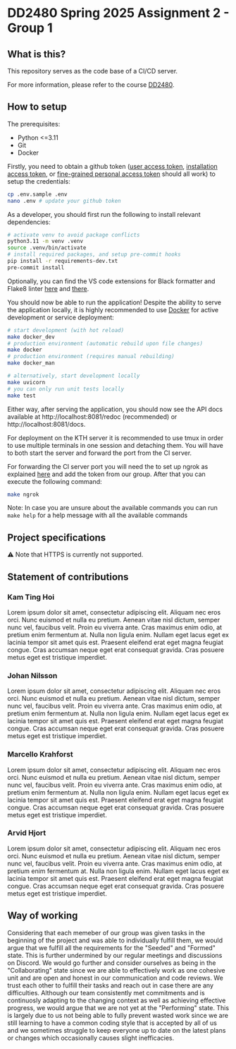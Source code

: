 # DD2480 Spring 2025 Assignment 2 - Group 1

## What is this?

This repository serves as the code base of a CI/CD server.

For more information, please refer to the course [DD2480](https://www.kth.se/student/kurser/kurs/DD2480?startterm=20251&l=en).

## How to setup

The prerequisites:
- Python <=3.11
- Git
- Docker

Firstly, you need to obtain a github token ([user access token](https://docs.github.com/en/apps/creating-github-apps/authenticating-with-a-github-app/generating-a-user-access-token-for-a-github-app), [installation access token](https://docs.github.com/en/apps/creating-github-apps/authenticating-with-a-github-app/generating-an-installation-access-token-for-a-github-app), or [fine-grained personal access token](https://docs.github.com/en/authentication/keeping-your-account-and-data-secure/managing-your-personal-access-tokens#creating-a-fine-grained-personal-access-token) should all work) to setup the credentials:
```bash
cp .env.sample .env
nano .env # update your github token
```

As a developer, you should first run the following to install relevant dependencies:
```bash
# activate venv to avoid package conflicts
python3.11 -m venv .venv
source .venv/bin/activate
# install required packages, and setup pre-commit hooks
pip install -r requirements-dev.txt
pre-commit install
```

Optionally, you can find the VS code extensions for Black formatter and Flake8 linter [here](https://marketplace.visualstudio.com/items?itemName=ms-python.black-formatter) and [there](https://marketplace.visualstudio.com/items?itemName=ms-python.flake8).

You should now be able to run the application! Despite the ability to serve the application locally, it is highly recommended to use [Docker](https://www.docker.com/) for active development or service deployment:
```bash
# start development (with hot reload)
make docker_dev
# production environment (automatic rebuild upon file changes)
make docker
# production environment (requires manual rebuilding)
make docker_man
```
```bash
# alternatively, start development locally
make uvicorn
# you can only run unit tests locally
make test
```

Either way, after serving the application, you should now see the API docs available at http://localhost:8081/redoc (recommended) or http://localhost:8081/docs.

For deployment on the KTH server it is recommended to use tmux in order to use multiple terminals in one session and detaching them. You will have to both start the server and forward the port from the CI server.

For forwarding the CI server port you will need the to set up ngrok as explained [here](https://ngrok.com/docs/guides/device-gateway/linux/) and add the token from our group. After that you can execute the following command:
```bash
make ngrok
```

Note: In case you are unsure about the available commands you can run `make help` for a help message with all the available commands


## Project specifications

⚠️ Note that HTTPS is currently not supported.

## Statement of contributions

### Kam Ting Hoi

Lorem ipsum dolor sit amet, consectetur adipiscing elit. Aliquam nec eros orci. Nunc euismod et nulla eu pretium. Aenean vitae nisl dictum, semper nunc vel, faucibus velit. Proin eu viverra ante. Cras maximus enim odio, at pretium enim fermentum at. Nulla non ligula enim. Nullam eget lacus eget ex lacinia tempor sit amet quis est. Praesent eleifend erat eget magna feugiat congue. Cras accumsan neque eget erat consequat gravida. Cras posuere metus eget est tristique imperdiet.

### Johan Nilsson

Lorem ipsum dolor sit amet, consectetur adipiscing elit. Aliquam nec eros orci. Nunc euismod et nulla eu pretium. Aenean vitae nisl dictum, semper nunc vel, faucibus velit. Proin eu viverra ante. Cras maximus enim odio, at pretium enim fermentum at. Nulla non ligula enim. Nullam eget lacus eget ex lacinia tempor sit amet quis est. Praesent eleifend erat eget magna feugiat congue. Cras accumsan neque eget erat consequat gravida. Cras posuere metus eget est tristique imperdiet.

### Marcello Krahforst

Lorem ipsum dolor sit amet, consectetur adipiscing elit. Aliquam nec eros orci. Nunc euismod et nulla eu pretium. Aenean vitae nisl dictum, semper nunc vel, faucibus velit. Proin eu viverra ante. Cras maximus enim odio, at pretium enim fermentum at. Nulla non ligula enim. Nullam eget lacus eget ex lacinia tempor sit amet quis est. Praesent eleifend erat eget magna feugiat congue. Cras accumsan neque eget erat consequat gravida. Cras posuere metus eget est tristique imperdiet.

### Arvid Hjort

Lorem ipsum dolor sit amet, consectetur adipiscing elit. Aliquam nec eros orci. Nunc euismod et nulla eu pretium. Aenean vitae nisl dictum, semper nunc vel, faucibus velit. Proin eu viverra ante. Cras maximus enim odio, at pretium enim fermentum at. Nulla non ligula enim. Nullam eget lacus eget ex lacinia tempor sit amet quis est. Praesent eleifend erat eget magna feugiat congue. Cras accumsan neque eget erat consequat gravida. Cras posuere metus eget est tristique imperdiet.

## Way of working

Considering that each memeber of our group was given tasks in the beginning of the project and was able to individually fulfill them, we would argue that we fulfill all the requirements for the "Seeded" and "Formed" state. This is further undermined by our regular meetings and discussions on Discord.
We would go further and consider ourselves as being in the "Collaborating" state since we are able to effectively work as one cohesive unit and are open and honest in our communication and code reviews. We trust each other to fulfill their tasks and reach out in case there are any difficulties.
Although our team consistently met commitments and is continuosly adapting to the changing context as well as achieving effective progress, we would argue that we are not yet at the "Performing" state. This is largely due to us not being able to fully prevent wasted work since we are still learning to have a common coding style that is accepted by all of us and we sometimes struggle to keep everyone up to date on the latest plans or changes which occasionally causes slight inefficacies.
